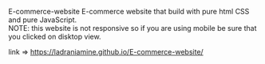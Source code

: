  E-commerce-website
E-commerce website that build with pure html CSS and pure JavaScript.<br />
NOTE: this website is not responsive so if you are using mobile be sure that you clicked on disktop view.

link => https://ladraniamine.github.io/E-commerce-website/

